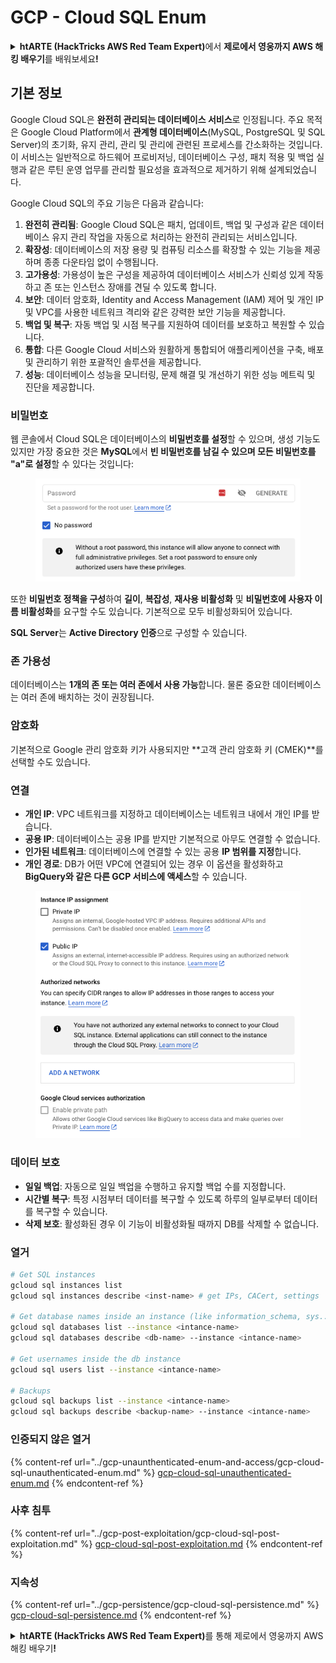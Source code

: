 # GCP - Cloud SQL Enum

<details>

<summary><strong>htARTE (HackTricks AWS Red Team Expert)</strong>에서 <strong>제로에서 영웅까지 AWS 해킹 배우기</strong>를 배워보세요<strong>!</strong></summary>

HackTricks를 지원하는 다른 방법:

* **회사를 HackTricks에서 광고하거나 HackTricks를 PDF로 다운로드**하려면 [**SUBSCRIPTION PLANS**](https://github.com/sponsors/carlospolop)를 확인하세요!
* [**공식 PEASS & HackTricks 스웨그**](https://peass.creator-spring.com)를 얻으세요.
* [**The PEASS Family**](https://opensea.io/collection/the-peass-family)를 발견하세요. 독점적인 [**NFTs**](https://opensea.io/collection/the-peass-family) 컬렉션입니다.
* 💬 [**Discord 그룹**](https://discord.gg/hRep4RUj7f) 또는 [**텔레그램 그룹**](https://t.me/peass)에 **참여**하거나 **Twitter**에서 저를 **팔로우**하세요. 🐦 [**@carlospolopm**](https://twitter.com/carlospolopm)**.**
* **HackTricks**와 **HackTricks Cloud**에 PR을 제출하여 **해킹 트릭을 공유**하세요.
*
*
* &#x20;github 저장소.

</details>

## 기본 정보

Google Cloud SQL은 **완전히 관리되는 데이터베이스 서비스**로 인정됩니다. 주요 목적은 Google Cloud Platform에서 **관계형 데이터베이스**(MySQL, PostgreSQL 및 SQL Server)의 초기화, 유지 관리, 관리 및 관리에 관련된 프로세스를 간소화하는 것입니다. 이 서비스는 일반적으로 하드웨어 프로비저닝, 데이터베이스 구성, 패치 적용 및 백업 실행과 같은 루틴 운영 업무를 관리할 필요성을 효과적으로 제거하기 위해 설계되었습니다.

Google Cloud SQL의 주요 기능은 다음과 같습니다:

1. **완전히 관리됨**: Google Cloud SQL은 패치, 업데이트, 백업 및 구성과 같은 데이터베이스 유지 관리 작업을 자동으로 처리하는 완전히 관리되는 서비스입니다.
2. **확장성**: 데이터베이스의 저장 용량 및 컴퓨팅 리소스를 확장할 수 있는 기능을 제공하며 종종 다운타임 없이 수행됩니다.
3. **고가용성**: 가용성이 높은 구성을 제공하여 데이터베이스 서비스가 신뢰성 있게 작동하고 존 또는 인스턴스 장애를 견딜 수 있도록 합니다.
4. **보안**: 데이터 암호화, Identity and Access Management (IAM) 제어 및 개인 IP 및 VPC를 사용한 네트워크 격리와 같은 강력한 보안 기능을 제공합니다.
5. **백업 및 복구**: 자동 백업 및 시점 복구를 지원하여 데이터를 보호하고 복원할 수 있습니다.
6. **통합**: 다른 Google Cloud 서비스와 원활하게 통합되어 애플리케이션을 구축, 배포 및 관리하기 위한 포괄적인 솔루션을 제공합니다.
7. **성능**: 데이터베이스 성능을 모니터링, 문제 해결 및 개선하기 위한 성능 메트릭 및 진단을 제공합니다.

### 비밀번호

웹 콘솔에서 Cloud SQL은 데이터베이스의 **비밀번호를 설정**할 수 있으며, 생성 기능도 있지만 가장 중요한 것은 **MySQL**에서 **빈 비밀번호를 남길 수 있으며 모든 비밀번호를 "a"로 설정**할 수 있다는 것입니다:

<figure><img src="../../../.gitbook/assets/image (1) (1) (1) (1) (1) (1) (1).png" alt=""><figcaption></figcaption></figure>

또한 **비밀번호 정책을 구성**하여 **길이**, **복잡성**, **재사용 비활성화** 및 **비밀번호에 사용자 이름 비활성화**를 요구할 수도 있습니다. 기본적으로 모두 비활성화되어 있습니다.

**SQL Server**는 **Active Directory 인증**으로 구성할 수 있습니다.

### 존 가용성

데이터베이스는 **1개의 존 또는 여러 존에서 사용 가능**합니다. 물론 중요한 데이터베이스는 여러 존에 배치하는 것이 권장됩니다.

### 암호화

기본적으로 Google 관리 암호화 키가 사용되지만 **고객 관리 암호화 키 (CMEK)**를 선택할 수도 있습니다.

### 연결

* **개인 IP**: VPC 네트워크를 지정하고 데이터베이스는 네트워크 내에서 개인 IP를 받습니다.
* **공용 IP**: 데이터베이스는 공용 IP를 받지만 기본적으로 아무도 연결할 수 없습니다.
* **인가된 네트워크**: 데이터베이스에 연결할 수 있는 공용 **IP 범위를 지정**합니다.
* **개인 경로**: DB가 어떤 VPC에 연결되어 있는 경우 이 옵션을 활성화하고 **BigQuery와 같은 다른 GCP 서비스에 액세스**할 수 있습니다.

<figure><img src="../../../.gitbook/assets/image (1) (1) (1) (1) (1) (1) (1) (1).png" alt=""><figcaption></figcaption></figure>

### 데이터 보호

* **일일 백업**: 자동으로 일일 백업을 수행하고 유지할 백업 수를 지정합니다.
* **시간별 복구**: 특정 시점부터 데이터를 복구할 수 있도록 하루의 일부로부터 데이터를 복구할 수 있습니다.
* **삭제 보호**: 활성화된 경우 이 기능이 비활성화될 때까지 DB를 삭제할 수 없습니다.

### 열거
```bash
# Get SQL instances
gcloud sql instances list
gcloud sql instances describe <inst-name> # get IPs, CACert, settings

# Get database names inside an instance (like information_schema, sys...)
gcloud sql databases list --instance <intance-name>
gcloud sql databases describe <db-name> --instance <intance-name>

# Get usernames inside the db instance
gcloud sql users list --instance <intance-name>

# Backups
gcloud sql backups list --instance <intance-name>
gcloud sql backups describe <backup-name> --instance <intance-name>
```
### 인증되지 않은 열거

{% content-ref url="../gcp-unaunthenticated-enum-and-access/gcp-cloud-sql-unauthenticated-enum.md" %}
[gcp-cloud-sql-unauthenticated-enum.md](../gcp-unaunthenticated-enum-and-access/gcp-cloud-sql-unauthenticated-enum.md)
{% endcontent-ref %}

### 사후 침투

{% content-ref url="../gcp-post-exploitation/gcp-cloud-sql-post-exploitation.md" %}
[gcp-cloud-sql-post-exploitation.md](../gcp-post-exploitation/gcp-cloud-sql-post-exploitation.md)
{% endcontent-ref %}

### 지속성

{% content-ref url="../gcp-persistence/gcp-cloud-sql-persistence.md" %}
[gcp-cloud-sql-persistence.md](../gcp-persistence/gcp-cloud-sql-persistence.md)
{% endcontent-ref %}

<details>

<summary><strong>htARTE (HackTricks AWS Red Team Expert)</strong>를 통해 제로에서 영웅까지 AWS 해킹 배우기<strong>!</strong></summary>

HackTricks를 지원하는 다른 방법:

* HackTricks에서 **회사 광고를 보거나 HackTricks를 PDF로 다운로드**하려면 [**SUBSCRIPTION PLANS**](https://github.com/sponsors/carlospolop)를 확인하세요!
* [**공식 PEASS & HackTricks 스웨그**](https://peass.creator-spring.com)를 얻으세요.
* [**The PEASS Family**](https://opensea.io/collection/the-peass-family)를 발견하세요. 독점적인 [**NFTs**](https://opensea.io/collection/the-peass-family) 컬렉션입니다.
* 💬 [**Discord 그룹**](https://discord.gg/hRep4RUj7f) 또는 [**텔레그램 그룹**](https://t.me/peass)에 **참여**하거나 **Twitter** 🐦 [**@carlospolopm**](https://twitter.com/carlospolopm)을 **팔로우**하세요.
* **HackTricks**와 [**HackTricks Cloud**](https://github.com/carlospolop/hacktricks-cloud) github 저장소에 PR을 제출하여 **해킹 기교를 공유**하세요.

</details>
